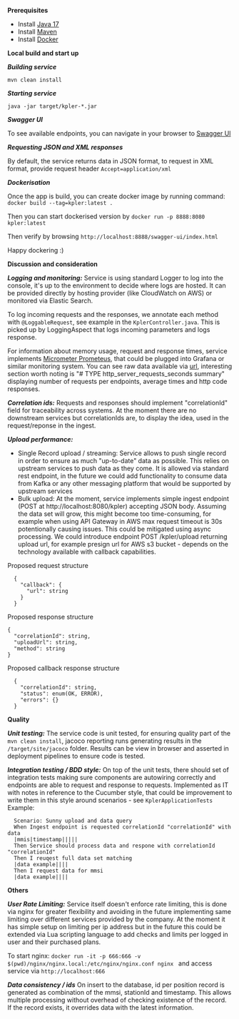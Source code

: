 **Prerequisites**
  - Install [Java 17](https://www.oracle.com/java/technologies/downloads/)
  - Install [Maven](https://maven.apache.org/install.html)
  - Install [Docker](https://docs.docker.com/desktop/install/mac-install/)

**Local build and start up**

***Building service***
```
mvn clean install
```

***Starting service***
```
java -jar target/kpler-*.jar
```

***Swagger UI***

To see available endpoints, you can navigate in your browser to [Swagger UI](http://localhost:8080/swagger-ui/index.html#/)

***Requesting JSON and XML responses***

By default, the service returns data in JSON format, to request in XML format, provide request header ```Accept=application/xml```

***Dockerisation***

Once the app is build, you can create docker image by running command:
```docker build --tag=kpler:latest .  ```

Then you can start dockerised version by
```docker run -p 8888:8080 kpler:latest```

Then verify by browsing
```http://localhost:8888/swagger-ui/index.html```

Happy dockering :) 

**Discussion and consideration**

***Logging and monitoring:***
Service is using standard Logger to log into the console, it's up to the environment to decide where logs are hosted.
It can be provided directly by hosting provider (like CloudWatch on AWS) or monitored via Elastic Search.

To log incoming requests and the responses, we annotate each method with ``@LoggableRequest``, see example in the ``KplerController.java``.
This is picked up by LoggingAspect that logs incoming parameters and logs response.


For information about memory usage, request and response times, service implements [Micrometer Prometeus](https://docs.micrometer.io/micrometer/reference/implementations/prometheus.html), 
that could be plugged into Grafana or similar monitoring system.
You can see raw data available via [url](http://localhost:8080/actuator/prometheus), interesting section worth noting is "# TYPE http_server_requests_seconds summary"
displaying number of requests per endpoints, average times and http code responses. 

***Correlation ids:***
Requests and responses should implement "correlationId" field for traceability across systems. At the moment there are no downstream 
services but correlationIds are, to display the idea, used in the request/reponse in the ingest.

***Upload performance:***
 - Single Record upload / streaming: Service allows to push single record in order to ensure as much "up-to-date"
   data as possible. This relies on upstream services to push data as they come. It is allowed via standard rest
   endpoint, in the future we could add functionality to consume data from Kafka or any other messaging platform
   that would be supported by upstream services
 - Bulk upload: At the moment, service implements simple ingest endpoint (POST at http://localhost:8080/kpler) accepting JSON body.
Assuming the data set will grow, this might become too time-consuming, for example when using API Gateway in AWS max 
request timeout is 30s potentionally causing issues. 
This could be mitigated using async processing. We could introduce endpoint POST /kpler/upload returning upload url, for 
example presign url for AWS s3 bucket - depends on the technology available with callback capabilities.

Proposed request structure
```
  {
    "callback": {
      "url": string
    }
  }
```
Proposed response structure
```
{
  "correlationId": string,
  "uploadUrl": string,
  "method": string
}
```

Proposed callback response structure
```
  {
    "correlationId": string,
    "status": enum(OK, ERROR),
    "errors": {}
  }
```

**Quality**

***Unit testing:***
The service code is unit tested, for ensuring quality part of the ``mvn clean install``, jacoco reporting runs
generating results in the ``/target/site/jacoco`` folder. Results can be view in browser and asserted in 
deployment pipelines to ensure code is tested. 

***Integration testing / BDD style:***
On top of the unit tests, there should set of integration tests making sure components are autowiring correctly and 
endpoints are able to request and response to requests. 
Implemented as IT with notes in reference to the Cucumber style, that could be improvement to write them in this style
around scenarios - see ``KplerApplicationTests``
Example: 
```
  Scenario: Sunny upload and data query
  When Ingest endpoint is requested correlationId "correlationId" with data
  |mmis|timestamp|||||
  Then Service should process data and respone with correlationId "correlationId"
  Then I reuqest full data set matching
  |data example||||
  Then I request data for mmsi
  |data example||||
```

**Others**

***User Rate Limiting:***
Service itself doesn't enforce rate limiting, this is done via nginx for greater flexibility and avoiding in the 
future implementing same limiting over different services provided by the company. At the moment it has
simple setup on limiting per ip address but in the future this could be extended via Lua scripting language 
to add checks and limits per logged in user and their purchased plans. 

To start nginx: ```docker run -it -p 666:666 -v $(pwd)/nginx/nginx.local:/etc/nginx/nginx.conf nginx ``` 
and access service via ```http://localhost:666```

***Data consistency / ids***
On insert to the database, id per position record is generated as combination of the mmsi, stationId and timestamp.
This allows multiple processing without overhead of checking existence of the record. If the record exists, 
it overrides data with the latest information.